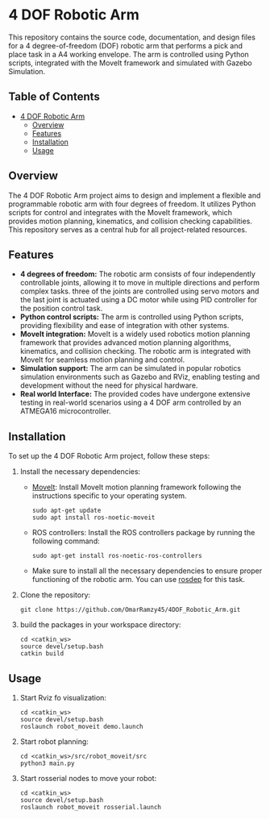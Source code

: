 # 4 DOF Robotic Arm

This repository contains the source code, documentation, and design files for a 4 degree-of-freedom (DOF) robotic arm that performs a pick and place task in a A4 working envelope. The arm is controlled using Python scripts, integrated with the MoveIt framework and simulated with Gazebo Simulation.

## Table of Contents

- [4 DOF Robotic Arm](#4-dof-robotic-arm)
  - [Overview](#overview)
  - [Features](#features)
  - [Installation](#installation)
  - [Usage](#usage)

## Overview

The 4 DOF Robotic Arm project aims to design and implement a flexible and programmable robotic arm with four degrees of freedom. It utilizes Python scripts for control and integrates with the MoveIt framework, which provides motion planning, kinematics, and collision checking capabilities. This repository serves as a central hub for all project-related resources.

## Features

- **4 degrees of freedom:** The robotic arm consists of four independently controllable joints, allowing it to move in multiple directions and perform complex tasks. three of the joints are controlled using servo motors and the last joint is actuated using a DC motor while using PID controller for the position control task.
- **Python control scripts:** The arm is controlled using Python scripts, providing flexibility and ease of integration with other systems.
- **MoveIt integration:** MoveIt is a widely used robotics motion planning framework that provides advanced motion planning algorithms, kinematics, and collision checking. The robotic arm is integrated with MoveIt for seamless motion planning and control.
- **Simulation support:** The arm can be simulated in popular robotics simulation environments such as Gazebo and RViz, enabling testing and development without the need for physical hardware.
- **Real world Interface:** The provided codes have undergone extensive testing in real-world scenarios using a 4 DOF arm controlled by an ATMEGA16 microcontroller.
## Installation

To set up the 4 DOF Robotic Arm project, follow these steps:
1. Install the necessary dependencies:

   - [MoveIt](https://moveit.ros.org/install/): Install MoveIt motion planning framework following the instructions specific to your operating system.
      ```shell
     sudo apt-get update    
     sudo apt install ros-noetic-moveit
     ```


   - ROS controllers: Install the ROS controllers package by running the following command:

     ```shell
     sudo apt-get install ros-noetic-ros-controllers
     ```

   - Make sure to install all the necessary dependencies to ensure proper functioning of the robotic arm. You can use [rosdep](http://wiki.ros.org/rosdep) for this task.

2. Clone the repository:

   ```shell
   git clone https://github.com/OmarRamzy45/4DOF_Robotic_Arm.git
   ```

3. build the packages in your workspace directory:
   ```shell
   cd <catkin_ws>
   source devel/setup.bash
   catkin build
   ```
## Usage

1. Start Rviz fo visualization:
   ```shell
   cd <catkin_ws>
   source devel/setup.bash
   roslaunch robot_moveit demo.launch
   ```
2. Start robot planning: 
   ```shell
   cd <catkin_ws>/src/robot_moveit/src
   python3 main.py
   ```
3. Start rosserial nodes to move your robot:
   ```shell
   cd <catkin_ws>
   source devel/setup.bash
   roslaunch robot_moveit rosserial.launch
    ```   
